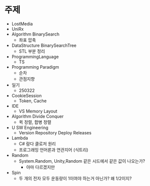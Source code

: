 # 주제

- LostMedia
- UniRx
- Algorithm BinarySearch
  - 좌표 압축
- DataStructure BinarySearchTree
  - STL 부분 정리
- ProgrammingLanguage
  - TS
- Programming Paradigm
  - 순차
  - 관점지향
- 일기
  - 250322
- CookieSession
  - Token, Cache
- IDE
  - VS Memory Layout
- Algorithm Divide Conquer
  - 퀵 정렬, 합병 정렬
- U SW Engineering
  - Version Repository Deploy Releases
- Lambda
  - C# 람다 클로저 원리
  - 프로그래밍 언어론과 연관지어 (식트리)
- Random
  - System.Random, Unity,Random 같은 시드에서 같은 값이 나오는가?
    - 아마 다르겠지만
- Spin
  - 두 개의 전자 모두 운동량이 1이여야 하는거 아닌가? 왜 1/2이지?

